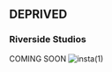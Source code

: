 ## DEPRIVED



### Riverside Studios

COMING SOON
![insta(1)](https://user-images.githubusercontent.com/81293492/115906466-d78f1f80-a467-11eb-8a3d-f338b9b4858b.jpg)


